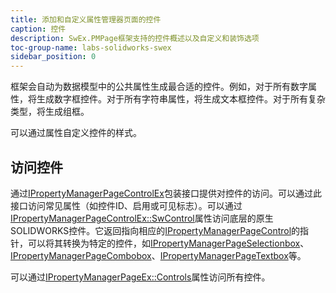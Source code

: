 ```yaml
---
title: 添加和自定义属性管理器页面的控件
caption: 控件
description: SwEx.PMPage框架支持的控件概述以及自定义和装饰选项
toc-group-name: labs-solidworks-swex
sidebar_position: 0
---
```

框架会自动为数据模型中的公共属性生成最合适的控件。例如，对于所有数字属性，将生成数字框控件。对于所有字符串属性，将生成文本框控件。对于所有复杂类型，将生成组框。

可以通过属性自定义控件的样式。

## 访问控件

通过[IPropertyManagerPageControlEx](https://docs.codestack.net/swex/pmpage/html/T_CodeStack_SwEx_PMPage_Controls_IPropertyManagerPageControlEx.htm)包装接口提供对控件的访问。可以通过此接口访问常见属性（如控件ID、启用或可见标志）。可以通过[IPropertyManagerPageControlEx::SwControl](https://docs.codestack.net/swex/pmpage/html/P_CodeStack_SwEx_PMPage_Controls_IPropertyManagerPageControlEx_SwControl.htm)属性访问底层的原生SOLIDWORKS控件。它返回指向相应的[IPropertyManagerPageControl](https://help.solidworks.com/2018/english/api/sldworksapi/solidworks.interop.sldworks~solidworks.interop.sldworks.ipropertymanagerpagecontrol.html)的指针，可以将其转换为特定的控件，如[IPropertyManagerPageSelectionbox](https://help.solidworks.com/2018/english/api/sldworksapi/solidworks.interop.sldworks~solidworks.interop.sldworks.ipropertymanagerpageselectionbox.html)、[IPropertyManagerPageCombobox](https://help.solidworks.com/2018/english/api/sldworksapi/solidworks.interop.sldworks~solidworks.interop.sldworks.ipropertymanagerpagecombobox.html)、[IPropertyManagerPageTextbox](https://help.solidworks.com/2018/english/api/sldworksapi/solidworks.interop.sldworks~solidworks.interop.sldworks.ipropertymanagerpagetextbox.html)等。

可以通过[IPropertyManagerPageEx::Controls](https://docs.codestack.net/swex/pmpage/html/P_CodeStack_SwEx_PMPage_Base_IPropertyManagerPageEx_2_Controls.htm)属性访问所有控件。